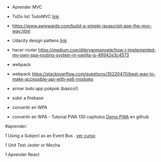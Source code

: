 - Aprender MVC

- ToDo list  TodoMVC  [link](https://github.com/tastejs/todomvc/tree/master/examples)

- https://www.awwwards.com/build-a-simple-javascript-app-the-mvc-way.html

- Udacity design pattens [link](https://classroom.udacity.com/courses/ud989)

- hacer router  https://medium.com/@bryanmanuele/how-i-implemented-my-own-spa-routing-system-in-vanilla-js-49942e3c4573

- webpack 

- webpack https://stackoverflow.com/questions/35220470/best-way-to-make-accessible-api-with-es6-modules

- armar todo app pokpok (básico!)

- subir a firebase

- convertir en WPA

- convertir en WPA - Tutorial PWA 130 capitulos
	[Demo PWA](https://github.com/gokulkrishh/demo-progressive-web-app) en github


#aprender:


1 Using a Subject as an Event Bus . [ver curso](https://egghead.io/lessons/rxjs-using-a-subject-as-an-event-bus)

1 Unit Test Jester or Mocha

1 Aprender React
